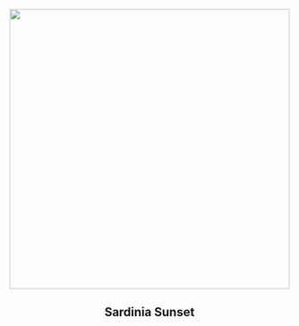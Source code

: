 
<p align="center"><img src="https://apod.nasa.gov/apod/image/2509/MangiabarcheTramonto1060.jpg" width="500" height="500"></p>
<h2 align="center"> Sardinia Sunset </h2>
